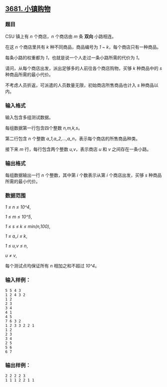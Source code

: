 ## [3681. 小镇购物](https://www.acwing.com/problem/content/3684/)

### 题目

CSU 镇上有 *n* 个商店，*n* 个商店由 *m* 条 **双向** 小路相连。

在这 *n* 个商店里共有 *k* 种不同商品，商品编号为 *1 ~ k*，每个商店只有一种商品。

每条小路的权重都为 *1*，也就是说一个人走过一条小路所需的代价为 *1*。

请问，从每个商店出发，派出足够多的人前往各个商店购物，买够 *k* 种商品中的 *s* 种商品所需的最小代价。

不考虑人员折返，可派遣的人员数量无限，初始商店所售商品也计入 *s* 种商品以内。

### 输入格式

输入包含多组测试数据。

每组数据第一行包含四个整数 *n,m,k,s*。

第二行包含 *n* 个整数 *a_1,a_2,…,a_n*，表示每个商店的所售商品种类。

接下来 *m* 行，每行包含两个整数 *u,v*，表示商店 *u* 和 *v* 之间存在一条小路。

### 输出格式

每组数据输出一行 *n* 个整数，其中第 *i* 个数表示从第 *i* 个商店出发，买够 *s* 种商品所需的最小代价。

### 数据范围

*1 ≤ n ≤ 10^4*,

*1 ≤ m ≤ 10^5*,

*1 ≤ s ≤ k ≤ min(n,100)*,

*1 ≤ a_i ≤ k*,

*1 ≤ u,v ≤ n*,

*u ≠ v*,

每个测试点均保证所有 *n* 相加之和不超过 *10^4*。

### 输入样例：

```
5 5 4 3
1 2 4 3 2
1 2
2 3
3 4
4 1
4 5
7 6 3 2
1 2 3 3 2 2 1
1 2
2 3
3 4
2 5
5 6
6 7
```

### 输出样例：

```
2 2 2 2 3
1 1 1 2 2 1 1
```
